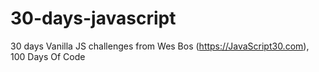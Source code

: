 # 30-days-javascript
30 days Vanilla JS challenges from Wes Bos (https://JavaScript30.com), 100 Days Of Code
